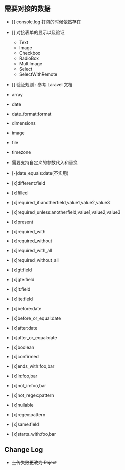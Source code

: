 ## 需要对接的数据

- [] console.log 打包的时候依然存在
- [] 对接表单的显示以及验证
    - Text
    - Image
    - Checkbox
    - RadioBox
    - MultiImage
    - Select
    - SelectWithRemote
- [] 验证规则 : 参考 Laravel 文档


- array
- date
- date_format:format
- dimensions
- image
- file
- timezone
- 需要支持自定义的参数代入和替换
- [-]date_equals:date(不实用)
- [x]different:field
- [x]filled
- [x]required_if:anotherfield,value1,value2,value3
- [x]required_unless:anotherfield,value1,value2,value3
- [x]present
- [x]required_with
- [x]required_without
- [x]required_with_all
- [x]required_without_all
- [x]gt:field
- [x]gte:field
- [x]lt:field
- [x]lte:field
- [x]before:date
- [x]before_or_equal:date
- [x]after:date
- [x]after_or_equal:date
- [x]boolean
- [x]confirmed
- [x]ends_with:foo,bar
- [x]in:foo,bar
- [x]not_in:foo,bar
- [x]not_regex:pattern
- [x]nullable
- [x]regex:pattern
- [x]same:field
- [x]starts_with:foo,bar
## Change Log

- ~~上传失败更改为 Reject~~